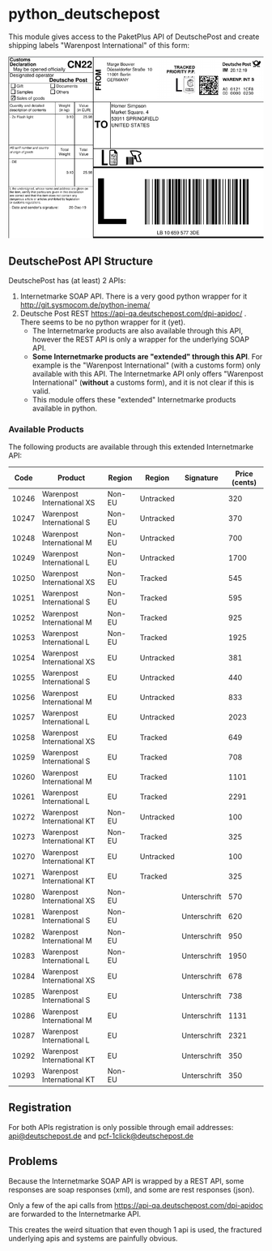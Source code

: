 # python_deutschepost
This module gives access to the PaketPlus API of DeutschePost and create shipping labels "Warenpost International" of this form:

![example.png](example.png)



## DeutschePost API Structure

DeutschePost has (at least) 2 APIs:

1. Internetmarke SOAP API. There is a very good python wrapper for it http://git.sysmocom.de/python-inema/
2. Deutsche Post REST https://api-qa.deutschepost.com/dpi-apidoc/ . There seems to be no python wrapper for it (yet). 
   * The Internetmarke products are also available through this API, however the REST API is only a wrapper for the underlying SOAP API. 
   * **Some Internetmarke products are "extended" through this API**. For example is the "Warenpost International" (with a customs form) only available with this API.  The Internetmarke API  only offers  "Warenpost International" (**without** a customs form), and it is not clear if this is valid.
   * This module offers these "extended" Internetmarke products available in python.



### Available Products

The following products are available through this extended Internetmarke API:

| Code  | Product                    | Region  | Region    | Signature    | Price (cents) |
|-------|----------------------------|---------|-----------|--------------|---------------|
| 10246 | Warenpost International XS | Non-EU  | Untracked |              | 320           |
| 10247 | Warenpost International S  |  Non-EU | Untracked |              | 370           |
| 10248 | Warenpost International M  |  Non-EU | Untracked |              | 700           |
| 10249 | Warenpost International L  |  Non-EU | Untracked |              | 1700          |
| 10250 | Warenpost International XS | Non-EU  | Tracked   |              | 545           |
| 10251 | Warenpost International S  |  Non-EU | Tracked   |              | 595           |
| 10252 | Warenpost International M  |  Non-EU | Tracked   |              | 925           |
| 10253 | Warenpost International L  |  Non-EU | Tracked   |              | 1925          |
| 10254 | Warenpost International XS | EU      | Untracked |              | 381           |
| 10255 | Warenpost International S  |  EU     | Untracked |              | 440           |
| 10256 | Warenpost International M  |  EU     | Untracked |              | 833           |
| 10257 | Warenpost International L  |  EU     | Untracked |              | 2023          |
| 10258 | Warenpost International XS | EU      | Tracked   |              | 649           |
| 10259 | Warenpost International S  |  EU     | Tracked   |              | 708           |
| 10260 | Warenpost International M  |  EU     | Tracked   |              | 1101          |
| 10261 | Warenpost International L  |  EU     | Tracked   |              | 2291          |
| 10272 | Warenpost International KT | Non-EU  | Untracked |              | 100           |
| 10273 | Warenpost International KT | Non-EU  | Tracked   |              | 325           |
| 10270 | Warenpost International KT | EU      | Untracked |              | 100           |
| 10271 | Warenpost International KT | EU      | Tracked   |              | 325           |
| 10280 | Warenpost International XS | Non-EU  |           | Unterschrift | 570           |
| 10281 | Warenpost International S  |  Non-EU |           | Unterschrift | 620           |
| 10282 | Warenpost International M  |  Non-EU |           | Unterschrift | 950           |
| 10283 | Warenpost International L  |  Non-EU |           | Unterschrift | 1950          |
| 10284 | Warenpost International XS | EU      |           | Unterschrift | 678           |
| 10285 | Warenpost International S  |  EU     |           | Unterschrift | 738           |
| 10286 | Warenpost International M  |  EU     |           | Unterschrift | 1131          |
| 10287 | Warenpost International L  |  EU     |           | Unterschrift | 2321          |
| 10292 | Warenpost International KT | EU      |           | Unterschrift | 350           |
| 10293 | Warenpost International KT | Non-EU  |           | Unterschrift | 350           |





## Registration
For both APIs registration is only possible through email addresses: api@deutschepost.de  and pcf-1click@deutschepost.de

## Problems

Because the Internetmarke SOAP API is wrapped by a REST API, some responses are soap responses (xml), and some are rest responses (json).

Only a few of the api calls from https://api-qa.deutschepost.com/dpi-apidoc  are forwarded to the Internetmarke API.

This creates the weird situation that even though 1 api is used, the fractured underlying apis and systems are painfully obvious. 

